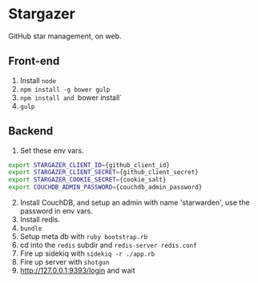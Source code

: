Stargazer
=========

GitHub star management, on web.

Front-end
---
1. Install `node`
2. `npm install -g bower gulp`
3. `npm install and `bower install`
4. `gulp`

## Backend

1. Set these env vars.
```bash
export STARGAZER_CLIENT_ID={github_client_id}
export STARGAZER_CLIENT_SECRET={github_client_secret}
export STARGAZER_COOKIE_SECRET={cookie_salt}
export COUCHDB_ADMIN_PASSWORD={couchdb_admin_password}
```
2. Install CouchDB, and setup an admin with name 'starwarden', use the password in env vars.
3. Install redis.
4. `bundle`
5. Setup meta db with `ruby bootstrap.rb`
6. cd into the `redis` subdir and `redis-server redis.conf`
7. Fire up sidekiq with `sidekiq -r ./app.rb`
8. Fire up server with `shotgun`
9. http://127.0.0.1:9393/login and wait
